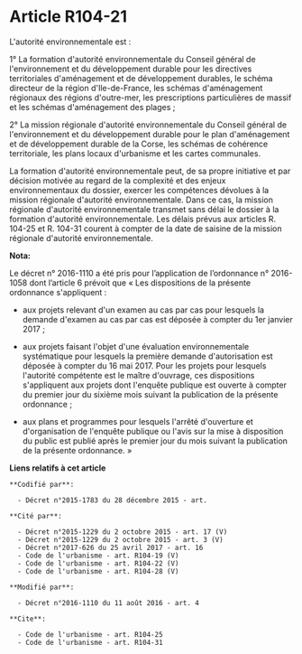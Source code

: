 # Article R104-21

L'autorité environnementale est : 

1° La formation d'autorité environnementale du Conseil général de l'environnement et du développement durable pour les
directives territoriales d'aménagement et de développement durables, le schéma directeur de la région d'Ile-de-France, les
schémas d'aménagement régionaux des régions d'outre-mer, les prescriptions particulières de massif et les schémas
d'aménagement des plages ; 

2° La mission régionale d'autorité environnementale du Conseil général de l'environnement et du développement durable pour le
plan d'aménagement et de développement durable de la Corse, les schémas de cohérence territoriale, les plans locaux
d'urbanisme et les cartes communales. 

La formation d'autorité environnementale peut, de sa propre initiative et par décision motivée au regard de la complexité et
des enjeux environnementaux du dossier, exercer les compétences dévolues à la mission régionale d'autorité environnementale.
Dans ce cas, la mission régionale d'autorité environnementale transmet sans délai le dossier à la formation d'autorité
environnementale. Les délais prévus aux articles R. 104-25 et R. 104-31 courent à compter de la date de saisine de la mission
régionale d'autorité environnementale.

**Nota:**

Le décret n° 2016-1110 a été pris pour l’application de l’ordonnance n° 2016-1058 dont l’article 6 prévoit que « Les
dispositions de la présente ordonnance s'appliquent : 

- aux projets relevant d'un examen au cas par cas pour lesquels la demande d'examen au cas par cas est déposée à compter du
1er janvier 2017 ; 

- aux projets faisant l'objet d'une évaluation environnementale systématique pour lesquels la première demande d'autorisation
est déposée à compter du 16 mai 2017. Pour les projets pour lesquels l'autorité compétente est le maître d'ouvrage, ces
dispositions s'appliquent aux projets dont l'enquête publique est ouverte à compter du premier jour du sixième mois suivant
la publication de la présente ordonnance ; 

- aux plans et programmes pour lesquels l'arrêté d'ouverture et d'organisation de l'enquête publique ou l'avis sur la mise à
disposition du public est publié après le premier jour du mois suivant la publication de la présente ordonnance. »

**Liens relatifs à cet article**

	**Codifié par**:

	  - Décret n°2015-1783 du 28 décembre 2015 - art.

	**Cité par**:

	  - Décret n°2015-1229 du 2 octobre 2015 - art. 17 (V)
	  - Décret n°2015-1229 du 2 octobre 2015 - art. 3 (V)
	  - Décret n°2017-626 du 25 avril 2017 - art. 16
	  - Code de l'urbanisme - art. R104-19 (V)
	  - Code de l'urbanisme - art. R104-22 (V)
	  - Code de l'urbanisme - art. R104-28 (V)

	**Modifié par**:

	  - Décret n°2016-1110 du 11 août 2016 - art. 4

	**Cite**:

	  - Code de l'urbanisme - art. R104-25
	  - Code de l'urbanisme - art. R104-31
